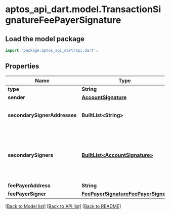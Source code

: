 # aptos_api_dart.model.TransactionSignatureFeePayerSignature

## Load the model package
```dart
import 'package:aptos_api_dart/api.dart';
```

## Properties
Name | Type | Description | Notes
------------ | ------------- | ------------- | -------------
**type** | **String** |  | 
**sender** | [**AccountSignature**](AccountSignature.md) |  | 
**secondarySignerAddresses** | **BuiltList&lt;String&gt;** | The other involved parties' addresses | 
**secondarySigners** | [**BuiltList&lt;AccountSignature&gt;**](AccountSignature.md) | The associated signatures, in the same order as the secondary addresses | 
**feePayerAddress** | **String** |  | 
**feePayerSigner** | [**FeePayerSignatureFeePayerSigner**](FeePayerSignatureFeePayerSigner.md) |  | 

[[Back to Model list]](../README.md#documentation-for-models) [[Back to API list]](../README.md#documentation-for-api-endpoints) [[Back to README]](../README.md)


